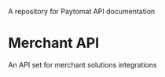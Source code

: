 A repository for Paytomat API documentation

# Merchant API

An API set for merchant solutions integrations
